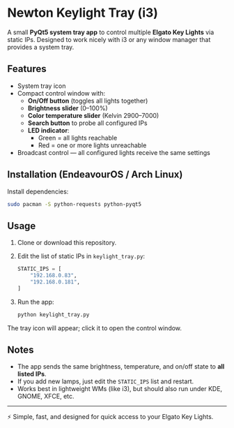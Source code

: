 # Newton Keylight Tray (i3)

A small **PyQt5 system tray app** to control multiple **Elgato Key Lights** via static IPs.
Designed to work nicely with i3 or any window manager that provides a system tray.

## Features

- System tray icon
- Compact control window with:
  - **On/Off button** (toggles all lights together)
  - **Brightness slider** (0–100%)
  - **Color temperature slider** (Kelvin 2900–7000)
  - **Search button** to probe all configured IPs
  - **LED indicator**:
    - Green = all lights reachable
    - Red = one or more lights unreachable
- Broadcast control — all configured lights receive the same settings

## Installation (EndeavourOS / Arch Linux)

Install dependencies:

```bash
sudo pacman -S python-requests python-pyqt5
```

## Usage

1. Clone or download this repository.
2. Edit the list of static IPs in `keylight_tray.py`:

   ```python
   STATIC_IPS = [
       "192.168.0.83",
       "192.168.0.181",
   ]
   ```

3. Run the app:

   ```bash
   python keylight_tray.py
   ```

The tray icon will appear; click it to open the control window.

## Notes

- The app sends the same brightness, temperature, and on/off state to **all listed IPs**.
- If you add new lamps, just edit the `STATIC_IPS` list and restart.
- Works best in lightweight WMs (like i3), but should also run under KDE, GNOME, XFCE, etc.

---

⚡ Simple, fast, and designed for quick access to your Elgato Key Lights.
